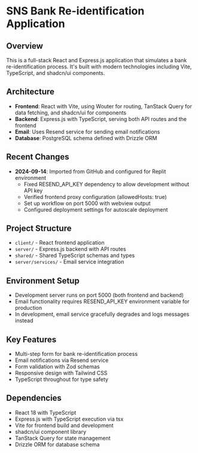 # SNS Bank Re-identification Application

## Overview
This is a full-stack React and Express.js application that simulates a bank re-identification process. It's built with modern technologies including Vite, TypeScript, and shadcn/ui components.

## Architecture
- **Frontend**: React with Vite, using Wouter for routing, TanStack Query for data fetching, and shadcn/ui for components
- **Backend**: Express.js with TypeScript, serving both API routes and the frontend
- **Email**: Uses Resend service for sending email notifications
- **Database**: PostgreSQL schema defined with Drizzle ORM

## Recent Changes
- **2024-09-14**: Imported from GitHub and configured for Replit environment
  - Fixed RESEND_API_KEY dependency to allow development without API key
  - Verified frontend proxy configuration (allowedHosts: true) 
  - Set up workflow on port 5000 with webview output
  - Configured deployment settings for autoscale deployment

## Project Structure
- `client/` - React frontend application
- `server/` - Express.js backend with API routes
- `shared/` - Shared TypeScript schemas and types
- `server/services/` - Email service integration

## Environment Setup
- Development server runs on port 5000 (both frontend and backend)
- Email functionality requires RESEND_API_KEY environment variable for production
- In development, email service gracefully degrades and logs messages instead

## Key Features
- Multi-step form for bank re-identification process
- Email notifications via Resend service
- Form validation with Zod schemas
- Responsive design with Tailwind CSS
- TypeScript throughout for type safety

## Dependencies
- React 18 with TypeScript
- Express.js with TypeScript execution via tsx
- Vite for frontend build and development
- shadcn/ui component library
- TanStack Query for state management
- Drizzle ORM for database schema